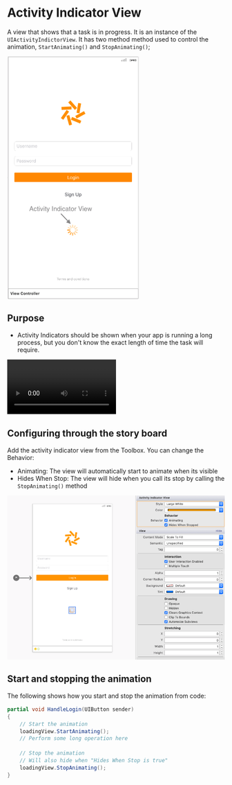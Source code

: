 # Activity Indicator View

A view that shows that a task is in progress. It is an instance of the ` UIActivityIndictorView`. It has two method method used to control the animation, `StartAnimating()` and `StopAnimating()`;

![Activity Indicator View][1]

## Purpose

- Activity Indicators should be shown when your app is running a long process, but you don't know the exact length of time the task will require.

<video src="https://developer.apple.com/design/human-interface-guidelines/ios/images/Activity_Indicators.mp4" width="50%" controls></video>

## Configuring through the story board

Add the activity indicator view from the Toolbox. You can change the Behavior:

- Animating: The view will automatically start to animate when its visible
- Hides When Stop: The view will hide when you call its stop by calling the `StopAnimating()` method

![Activity indicator properties][2]

## Start and stopping the animation

The following shows how you start and stop the animation from code:

```csharp hl_lines="4 9"
partial void HandleLogin(UIButton sender)
{
    // Start the animation
    loadingView.StartAnimating();
    // Perform some long operation here

    // Stop the animation
    // Will also hide when "Hides When Stop is true"
    loadingView.StopAnimating();
}
```

[1]: images/activity-indicator-view.png
[2]: images/activity-indicator-properties.png